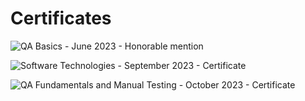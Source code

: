 # Certificates

![QA Basics - June 2023 - Honorable mention](https://github.com/IvanAngelov92/Certificates/assets/32968611/8dfb0896-c613-46cd-a295-5c5b1776f569)

![Software Technologies - September 2023 - Certificate](https://github.com/IvanAngelov92/Certificates/assets/32968611/717c238e-7937-4474-89d6-e8b3f2e3b113)

![QA Fundamentals and Manual Testing - October 2023 - Certificate](https://github.com/IvanAngelov92/Certificates/assets/32968611/0f7f3ef8-cec9-4166-8c9b-d592ab062361)
